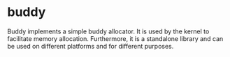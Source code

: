 # buddy

Buddy implements a simple buddy allocator.
It is used by the kernel to facilitate memory allocation.
Furthermore, it is a standalone library and can be used on different
platforms and for different purposes.
